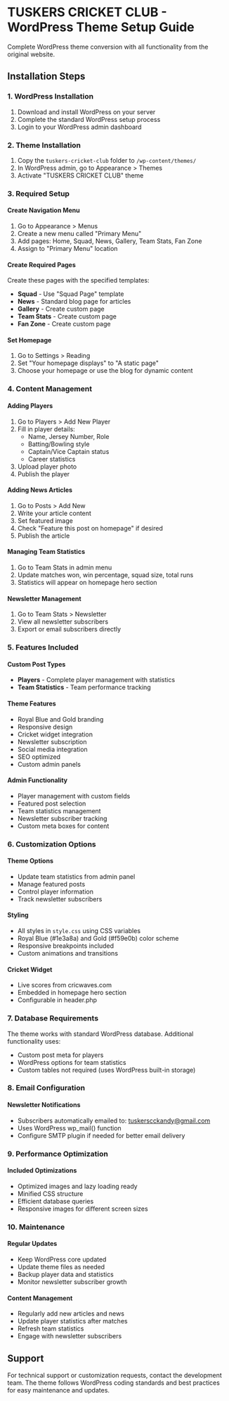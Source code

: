# TUSKERS CRICKET CLUB - WordPress Theme Setup Guide

Complete WordPress theme conversion with all functionality from the original website.

## Installation Steps

### 1. WordPress Installation
1. Download and install WordPress on your server
2. Complete the standard WordPress setup process
3. Login to your WordPress admin dashboard

### 2. Theme Installation
1. Copy the `tuskers-cricket-club` folder to `/wp-content/themes/`
2. In WordPress admin, go to Appearance > Themes
3. Activate "TUSKERS CRICKET CLUB" theme

### 3. Required Setup

#### Create Navigation Menu
1. Go to Appearance > Menus
2. Create a new menu called "Primary Menu"
3. Add pages: Home, Squad, News, Gallery, Team Stats, Fan Zone
4. Assign to "Primary Menu" location

#### Create Required Pages
Create these pages with the specified templates:
- **Squad** - Use "Squad Page" template
- **News** - Standard blog page for articles
- **Gallery** - Create custom page
- **Team Stats** - Create custom page  
- **Fan Zone** - Create custom page

#### Set Homepage
1. Go to Settings > Reading
2. Set "Your homepage displays" to "A static page"
3. Choose your homepage or use the blog for dynamic content

### 4. Content Management

#### Adding Players
1. Go to Players > Add New Player
2. Fill in player details:
   - Name, Jersey Number, Role
   - Batting/Bowling style
   - Captain/Vice Captain status
   - Career statistics
3. Upload player photo
4. Publish the player

#### Adding News Articles
1. Go to Posts > Add New
2. Write your article content
3. Set featured image
4. Check "Feature this post on homepage" if desired
5. Publish the article

#### Managing Team Statistics
1. Go to Team Stats in admin menu
2. Update matches won, win percentage, squad size, total runs
3. Statistics will appear on homepage hero section

#### Newsletter Management
1. Go to Team Stats > Newsletter
2. View all newsletter subscribers
3. Export or email subscribers directly

### 5. Features Included

#### Custom Post Types
- **Players** - Complete player management with statistics
- **Team Statistics** - Team performance tracking

#### Theme Features
- Royal Blue and Gold branding
- Responsive design
- Cricket widget integration
- Newsletter subscription
- Social media integration
- SEO optimized
- Custom admin panels

#### Admin Functionality
- Player management with custom fields
- Featured post selection
- Team statistics management
- Newsletter subscriber tracking
- Custom meta boxes for content

### 6. Customization Options

#### Theme Options
- Update team statistics from admin panel
- Manage featured posts
- Control player information
- Track newsletter subscribers

#### Styling
- All styles in `style.css` using CSS variables
- Royal Blue (#1e3a8a) and Gold (#f59e0b) color scheme
- Responsive breakpoints included
- Custom animations and transitions

#### Cricket Widget
- Live scores from cricwaves.com
- Embedded in homepage hero section
- Configurable in header.php

### 7. Database Requirements

The theme works with standard WordPress database. Additional functionality uses:
- Custom post meta for players
- WordPress options for team statistics
- Custom tables not required (uses WordPress built-in storage)

### 8. Email Configuration

#### Newsletter Notifications
- Subscribers automatically emailed to: tuskerscckandy@gmail.com
- Uses WordPress wp_mail() function
- Configure SMTP plugin if needed for better email delivery

### 9. Performance Optimization

#### Included Optimizations
- Optimized images and lazy loading ready
- Minified CSS structure
- Efficient database queries
- Responsive images for different screen sizes

### 10. Maintenance

#### Regular Updates
- Keep WordPress core updated
- Update theme files as needed
- Backup player data and statistics
- Monitor newsletter subscriber growth

#### Content Management
- Regularly add new articles and news
- Update player statistics after matches
- Refresh team statistics
- Engage with newsletter subscribers

## Support

For technical support or customization requests, contact the development team.
The theme follows WordPress coding standards and best practices for easy maintenance and updates.
